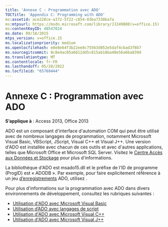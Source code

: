 ```yaml
---
title: 'Annexe C : Programmation avec ADO'
TOCTitle: 'Appendix C: Programming with ADO'
ms:assetid: ace228ce-a372-5f22-c854-03ba7330ba7a
ms:mtpsurl: https://msdn.microsoft.com/library/JJ249808(v=office.15)
ms:contentKeyID: 48547024
ms.date: 09/18/2015
mtps_version: v=office.15
ms.localizationpriority: medium
ms.openlocfilehash: e8e8e64f3b22ee8c75563d052e5daf4cbad3f8b7
ms.sourcegitcommit: 8c8e4ac05a6612dd5c815ab18ba40e56a6ba839d
ms.translationtype: MT
ms.contentlocale: fr-FR
ms.lasthandoff: 05/28/2022
ms.locfileid: "65769444"
---
```

# <a name="appendix-c-programming-with-ado"></a>Annexe C : Programmation avec ADO

**S’applique à** : Access 2013, Office 2013

ADO est un composant d'interface d'automation COM qui peut être utilisé avec de nombreux langages de programmation, notamment Microsoft Visual Basic, VBScript, JScript, Visual C++ et Visual J++. Une version d'ADO est installée avec chacun de ces outils et avec d'autres applications, telles que Microsoft Office et Microsoft SQL Server. Visitez le [Centre Accès aux Données et Stockage](/sql/connect/sql-data-developer?view=sql-server-2017&preserve-view=true) pour plus d'informations.

La bibliothèque d'ADO est msado15.dll et le préfixe de l'ID de programme (ProgID) est « ADODB ». Par exemple, pour faire explicitement référence à un jeu [d’enregistrements](recordset-object-ado.md) ADO, utilisez .

Pour plus d'informations sur la programmation avec ADO dans divers environnements de développement, consultez les rubriques suivantes :

- [Utilisation d'ADO avec Microsoft Visual Basic](using-ado-with-microsoft-visual-basic.md)
- [Utilisation d’ADO avec langages de script](using-ado-with-scripting-languages.md)
- [Utilisation d'ADO avec Microsoft Visual C++](using-ado-with-microsoft-visual-c.md)
- [Utilisation d'ADO avec Microsoft Visual J++](using-ado-with-microsoft-visual-j.md)




